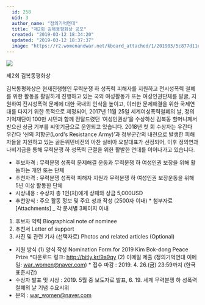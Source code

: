 ```yaml
---
  id: 258
  uid: 3
  author_name: "정의기억연대"
  title: "제2회 김복동평화상 공모"
  created: "2019-03-12 18:34:20"
  updated: "2019-03-12 18:37:37"
  image: "https://r2.womenandwar.net/kboard_attached/1/201903/5c877d11e91b36794361.gif"
---
```

![](https://r2.womenandwar.net/kboard_attached/1/201903/5c877d11e91b36794361.gif)

제2회 김복동평화상

김복동평화상은 현재진행형인 무력분쟁 하 성폭력 피해자를 지원하고 전시성폭력 철폐를 위한 활동을 활발하게 진행하고 있는 국외 여성활동가 또는 여성인권단체를 발굴, 지원하여 전시성폭력 문제에 대한 국내외 인식을 높이고, 이러한 문제해결을 위한 국제연대를 다지기 위한 목적으로 제정되어, 2017년 11월 25일 세계여성폭력철폐의 날, 정의기억재단이 100만 시민과 함께 전달드렸던 ‘여성인권상’을 수상하신 김복동 할머니께서 받으신 상금 기부를 씨앗기금으로 운영되고 있습니다. 2018년 첫 회 수상자는 우간다 우간다 ‘신의 저항군(Lord's Resistance Army)’과 정부군간의 내전으로 발생한 피해자들을 지원하고 있는 골든위민비전의 아찬 실비아 오발대표가 선정되어, 이후 정의연과 나비기금을 통해 무력분쟁 하 성폭력 근절을 위한 활발한 연대를 이어나가고 있습니다.


- 후보자격 : 무력분쟁 성폭력 문제해결 운동과 무력분쟁 하 여성인권 보장을 위해 활동하는 개인 또는 단체 
- 추천자격 : 무력분쟁 성폭력 피해자 지원과 무력분쟁 하 여성인권 보장운동을 위해 5년 이상 활동한 단체 
- 시상내용 : 수상자 총 1인(처)에게 상패와 상금 5,000USD 
- 추천양식 : 주요 활동 정보 및 주요 성과 작성 (2500자 이내)
\* 첨부자료 \[Attachments\] _ 각 문서별 3페이지 이내 
1. 후보자 약력 Biographical note of nominee 
2. 추천서 Letter of support
3. 사진 및 관련 기사 (선택자료) Photos and related articles (Optional)
- 지원 방식 
(1) 양식 작성 Nomination Form for 2019 Kim Bok-dong Peace Prize \*다운로드 링크: http://bitly.kr/9a9qy
(2) 이메일 제출 (정의기억연대 이메일: war_women@naver.com) 
\* 접수 마감 : 2019. 4. 26.(금) 23:59까지 (한국 표준시간)
- 수상자 발표 및 시상 : 2019. 5월 중 보도자료 발표, 6. 19. 세계 무력분쟁 하 성폭력 철폐의 날 기념 수요시위 
- 문의 : war_women@naver.com